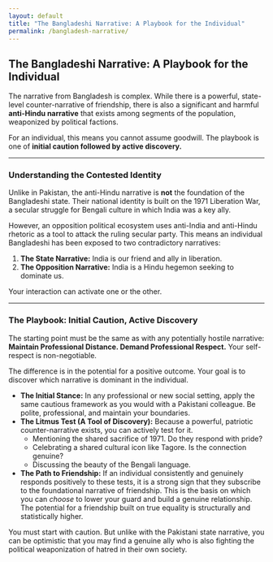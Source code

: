 ```yaml
---
layout: default
title: "The Bangladeshi Narrative: A Playbook for the Individual"
permalink: /bangladesh-narrative/
---
```


## The Bangladeshi Narrative: A Playbook for the Individual

The narrative from Bangladesh is complex. While there is a powerful, state-level counter-narrative of friendship, there is also a significant and harmful **anti-Hindu narrative** that exists among segments of the population, weaponized by political factions.

For an individual, this means you cannot assume goodwill. The playbook is one of **initial caution followed by active discovery.**

---

### Understanding the Contested Identity

Unlike in Pakistan, the anti-Hindu narrative is **not** the foundation of the Bangladeshi state. Their national identity is built on the 1971 Liberation War, a secular struggle for Bengali culture in which India was a key ally.

However, an opposition political ecosystem uses anti-India and anti-Hindu rhetoric as a tool to attack the ruling secular party. This means an individual Bangladeshi has been exposed to two contradictory narratives:

1.  **The State Narrative:** India is our friend and ally in liberation.
2.  **The Opposition Narrative:** India is a Hindu hegemon seeking to dominate us.

Your interaction can activate one or the other.

---

### The Playbook: Initial Caution, Active Discovery

The starting point must be the same as with any potentially hostile narrative: **Maintain Professional Distance. Demand Professional Respect.** Your self-respect is non-negotiable.

The difference is in the potential for a positive outcome. Your goal is to discover which narrative is dominant in the individual.

*   **The Initial Stance:** In any professional or new social setting, apply the same cautious framework as you would with a Pakistani colleague. Be polite, professional, and maintain your boundaries.
*   **The Litmus Test (A Tool of Discovery):** Because a powerful, patriotic counter-narrative exists, you can actively test for it.
    *   Mentioning the shared sacrifice of 1971. Do they respond with pride?
    *   Celebrating a shared cultural icon like Tagore. Is the connection genuine?
    *   Discussing the beauty of the Bengali language.
*   **The Path to Friendship:** If an individual consistently and genuinely responds positively to these tests, it is a strong sign that they subscribe to the foundational narrative of friendship. This is the basis on which you can *choose* to lower your guard and build a genuine relationship. The potential for a friendship built on true equality is structurally and statistically higher.

You must start with caution. But unlike with the Pakistani state narrative, you can be optimistic that you may find a genuine ally who is also fighting the political weaponization of hatred in their own society.

